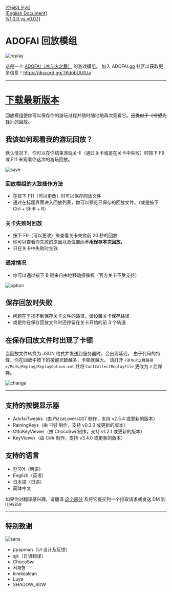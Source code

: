 [[한국어 문서]](https://github.com/NoBrain0917/ADOFAI-Replay)  
[[English Document]](https://github.com/NoBrain0917/ADOFAI-Replay/blob/master/english_doc.md)  
[[v1.0.0 vs v0.0.1]](https://github.com/NoBrain0917/ADOFAI-Replay/blob/master/compare.md)

# ADOFAI 回放模组

![replay](https://github.com/NoBrain0917/Replay/blob/master/Resource/adofai.gif?raw=true)

这是一个 [ADOFAI（冰与火之舞）](https://store.steampowered.com/app/977950/A_Dance_of_Fire_and_Ice/) 的游戏模组。
加入 ADOFAI.gg 社区以获取更多信息！https://discord.gg/TKdpbUUfUa

--- 

# [下载最新版本](https://github.com/NoBrain0917/Replay/releases)
回放模组使你可以保存你的游玩过程并随时随地地再次观看它。~~这类似于《守望先锋》的回放。~~
    
## 我该如何观看我的游玩回放？
默认情况下，你可以在你结束游玩关卡（通过关卡或是在关卡中失败）时按下 F9 或 F11 来观看你这次的游玩回放。
   
![save](https://github.com/NoBrain0917/Replay/blob/master/Resource/save.png?raw=true)

### 回放模组的大致操作方法
 - 在按下 F11（可以更改）时可以保存回放文件
 - 通过在标题界面进入回放列表，你可以预览已保存的回放文件。（或是按下 Ctrl + Shift + R）

### 关卡失败时回放
 - 按下 F9（可以更改）来查看关卡失败前 20 秒的回放
 - 你可以查看你失败的原因以及位置而**不用保存本次回放。**
 - 只在关卡中失败时生效

### 通常情况
 - 你可以通过按下 B 键来自由地移动摄像机（官方关卡不受支持）
     
![option](https://github.com/NoBrain0917/Replay/blob/master/Resource/option.png?raw=true)

## 保存回放时失败     
 - 问题在于找不到保存关卡文件的路径，请设置关卡保存路径
 - 或是你在保存回放文件时还停留在关卡开始的前 3 个轨道

## 在保存回放文件时出现了卡顿    
当回放文件转换为 JSON 格式并发送到服务器时，会出现延迟。
由于代码的特性，你在回放中按下的按键次数越多，卡顿就越大。
请打开 `<冰与火之舞路径>/Mods/Replay/ReplayOption.xml` 并将 `CanICollectReplayFile` 更改为 `2` 后保存。

![change](https://github.com/NoBrain0917/Replay/blob/master/Resource/change.png?raw=true)

---

## 支持的按键显示器
- AdofaiTweaks（由 PizzaLovers007 制作，支持 v2.5.4 或更新的版本）
- RainingKeys（由 파링 制作，支持 v0.3.0 或更新的版本）
- OttoKeyViewer（由 ChocoSwi 制作，支持 v1.2.1 或更新的版本）
- KeyViewer（由 C## 制作，支持 v3.4.0 或更新的版本）


## 支持的语言
- 한국어（韩语）
- English（英语）
- 日本語（日语）
- 简体中文

如果你对翻译感兴趣，请翻译 [这个部分](https://github.com/NoBrain0917/ADOFAI-Replay/blob/master/Replay/Languages/English.cs) 及将它提交到一个拉取请求或发送 DM 到 `᲼᲼#8850`

---

## 特别致谢
![sans](https://github.com/NoBrain0917/Replay/blob/master/Resource/specialtanks.gif?raw=true)
- ppapman（UI 设计及反馈）
- sjk（日语翻译）
- ChocoSwi
- 서재형
- kimkealean
- Luya
- SHADOW_SDW
